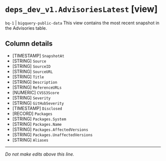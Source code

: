 # `deps_dev_v1.AdvisoriesLatest` [view]
`bq-1` | `bigquery-public-data`
This view contains the most recent snapshot in the Advisories table.

## Column details
* [TIMESTAMP] `SnapshotAt`
* [STRING]    `Source`
* [STRING]    `SourceID`
* [STRING]    `SourceURL`
* [STRING]    `Title`
* [STRING]    `Description`
* [STRING]    `ReferenceURLs`
* [NUMERIC]   `CVSS3Score`
* [STRING]    `Severity`
* [STRING]    `GitHubSeverity`
* [TIMESTAMP] `Disclosed`
* [RECORD]    `Packages`
* [STRING]    `Packages.System`
* [STRING]    `Packages.Name`
* [STRING]    `Packages.AffectedVersions`
* [STRING]    `Packages.UnaffectedVersions`
* [STRING]    `Aliases`

-------------------------------------------------------------------------------
*Do not make edits above this line.*
